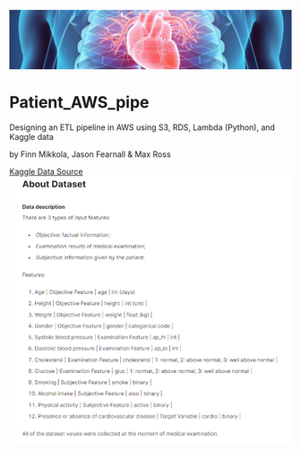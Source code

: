 ![cover_page](./static/dataset-cover.jpg)
# Patient_AWS_pipe

Designing an ETL pipeline in AWS using S3, RDS, Lambda (Python), and Kaggle data

by Finn Mikkola, Jason Fearnall & Max Ross


[Kaggle Data Source](https://www.kaggle.com/datasets/sulianova/cardiovascular-disease-dataset)
![data_description](./static/dataset_desc.png)
